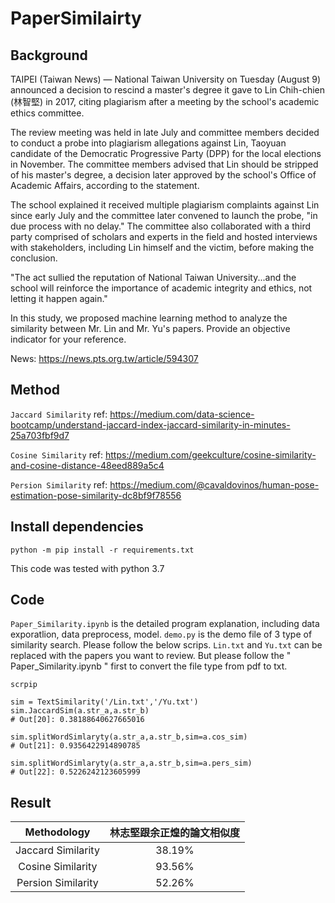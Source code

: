 # PaperSimilairty
## Background
TAIPEI (Taiwan News) — National Taiwan University on Tuesday (August 9) announced a decision to rescind a master's degree it gave to Lin Chih-chien (林智堅) in 2017, citing plagiarism after a meeting by the school's academic ethics committee.

The review meeting was held in late July and committee members decided to conduct a probe into plagiarism allegations against Lin, Taoyuan candidate of the Democratic Progressive Party (DPP) for the local elections in November. The committee members advised that Lin should be stripped of his master's degree, a decision later approved by the school's Office of Academic Affairs, according to the statement.

The school explained it received multiple plagiarism complaints against Lin since early July and the committee later convened to launch the probe, "in due process with no delay." The committee also collaborated with a third party comprised of scholars and experts in the field and hosted interviews with stakeholders, including Lin himself and the victim, before making the conclusion.

"The act sullied the reputation of National Taiwan University...and the school will reinforce the importance of academic integrity and ethics, not letting it happen again."

In this study, we proposed machine learning method to analyze the similarity between Mr. Lin and Mr. Yu's papers. Provide an objective indicator for your reference.

News: https://news.pts.org.tw/article/594307

## Method
```Jaccard Similarity``` ref: https://medium.com/data-science-bootcamp/understand-jaccard-index-jaccard-similarity-in-minutes-25a703fbf9d7

```Cosine Similarity``` ref: https://medium.com/geekculture/cosine-similarity-and-cosine-distance-48eed889a5c4

```Persion Similarity``` ref: https://medium.com/@cavaldovinos/human-pose-estimation-pose-similarity-dc8bf9f78556


## Install dependencies

```
python -m pip install -r requirements.txt
```

This code was tested with python 3.7

## Code
```Paper_Similarity.ipynb``` is the detailed program explanation, including data exporatlion, data preprocess, model.
```demo.py``` is the demo file of 3 type of similarity search. Please follow the below scrips. ```Lin.txt``` and ```Yu.txt``` can be replaced with the papers you want to review. But please follow the " Paper_Similarity.ipynb " first to convert the file type from pdf to txt.

```
scrpip

sim = TextSimilarity('/Lin.txt','/Yu.txt')
sim.JaccardSim(a.str_a,a.str_b)
# Out[20]: 0.38188640627665016

sim.splitWordSimlaryty(a.str_a,a.str_b,sim=a.cos_sim)
# Out[21]: 0.9356422914890785

sim.splitWordSimlaryty(a.str_a,a.str_b,sim=a.pers_sim)
# Out[22]: 0.5226242123605999
```

## Result
| Methodology | 林志堅跟余正煌的論文相似度 |
| :--: | :--: |
| Jaccard Similarity | 38.19% |
| Cosine Similarity | 93.56% |
| Persion Similarity | 52.26% |
